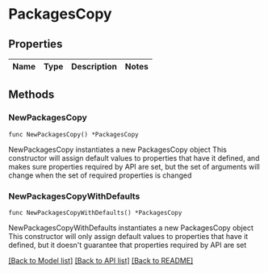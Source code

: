 # PackagesCopy

## Properties

Name | Type | Description | Notes
------------ | ------------- | ------------- | -------------

## Methods

### NewPackagesCopy

`func NewPackagesCopy() *PackagesCopy`

NewPackagesCopy instantiates a new PackagesCopy object
This constructor will assign default values to properties that have it defined,
and makes sure properties required by API are set, but the set of arguments
will change when the set of required properties is changed

### NewPackagesCopyWithDefaults

`func NewPackagesCopyWithDefaults() *PackagesCopy`

NewPackagesCopyWithDefaults instantiates a new PackagesCopy object
This constructor will only assign default values to properties that have it defined,
but it doesn't guarantee that properties required by API are set


[[Back to Model list]](../README.md#documentation-for-models) [[Back to API list]](../README.md#documentation-for-api-endpoints) [[Back to README]](../README.md)


